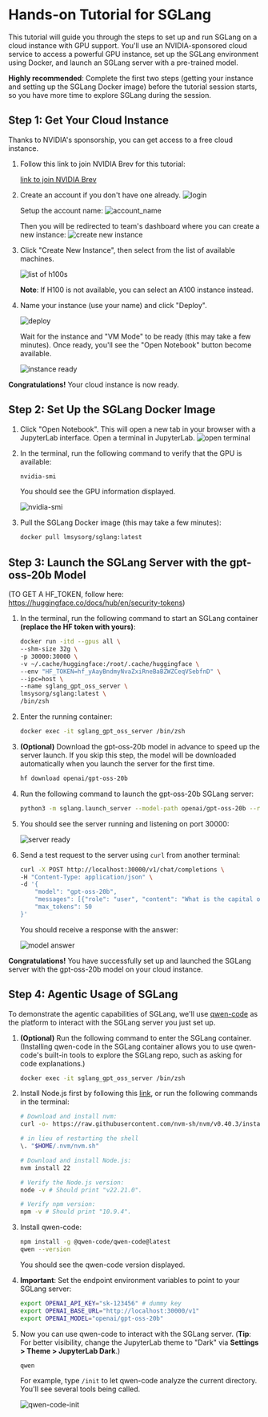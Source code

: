 # Hands-on Tutorial for SGLang

This tutorial will guide you through the steps to set up and run SGLang on a cloud instance with GPU support. You'll use an NVIDIA-sponsored cloud service to access a powerful GPU instance, set up the SGLang environment using Docker, and launch an SGLang server with a pre-trained model.

**Highly recommended**: Complete the first two steps (getting your instance and setting up the SGLang Docker image) before the tutorial session starts, so you have more time to explore SGLang during the session.

## Step 1: Get Your Cloud Instance

Thanks to NVIDIA's sponsorship, you can get access to a free cloud instance.

1. Follow this link to join NVIDIA Brev for this tutorial:

    [link to join NVIDIA Brev](https://brev.nvidia.com/invite?token=eyJhbGciOiJIUzI1NiIsInR5cCI6IkpXVCJ9.eyJleHBpcmF0aW9uIjoxNzYxODYxODEyLCJvcmdJZCI6Im9yZy0zNDROYWZyQlVaUUpTQXJOclVlcUdQTWdDVVAiLCJ1c2VySWQiOiJ1c2VyLTM0MXY5ajZVa2VYUFpqemRoSXNPbDVVUXNNRSJ9.hJ5jA8apd1k6HbNcUmX-sfMKPybbc1_JAFgXLjGmKac&orgID=org-344NafrBUZQJSArNrUeqGPMgCUP)

2. Create an account if you don't have one already.
    ![login](login.png)

    Setup the account name:
    ![account_name](account_name.png)

    Then you will be redirected to team's dashboard where you can create a new instance:
    ![create new instance](create_new_instance.png)

3. Click "Create New Instance", then select from the list of available machines.

    ![list of h100s](h100s.png)

    **Note**: If H100 is not available, you can select an A100 instance instead.

4. Name your instance (use your name) and click "Deploy".
    
    ![deploy](deploy.png)
    
    Wait for the instance and "VM Mode" to be ready (this may take a few minutes). Once ready, you'll see the "Open Notebook" button become available.
    
    ![instance ready](instance_ready.png)

**Congratulations!** Your cloud instance is now ready.

## Step 2: Set Up the SGLang Docker Image

1. Click "Open Notebook". This will open a new tab in your browser with a JupyterLab interface. Open a terminal in JupyterLab.
    ![open terminal](open_terminal.png)

2. In the terminal, run the following command to verify that the GPU is available:
    ```bash
    nvidia-smi
    ```
    You should see the GPU information displayed.
    
    ![nvidia-smi](nvidia-smi.png)

3. Pull the SGLang Docker image (this may take a few minutes):
    ```bash
    docker pull lmsysorg/sglang:latest
    ```

## Step 3: Launch the SGLang Server with the gpt-oss-20b Model
(TO GET A HF_TOKEN, follow here: https://huggingface.co/docs/hub/en/security-tokens)
1. In the terminal, run the following command to start an SGLang container **(replace the HF token with yours)**:
    ```bash
    docker run -itd --gpus all \
    --shm-size 32g \
    -p 30000:30000 \
    -v ~/.cache/huggingface:/root/.cache/huggingface \
    --env "HF_TOKEN=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" \
    --ipc=host \
    --name sglang_gpt_oss_server \
    lmsysorg/sglang:latest \
    /bin/zsh
    ```

2. Enter the running container:
    ```bash
    docker exec -it sglang_gpt_oss_server /bin/zsh
    ```

3. **(Optional)** Download the gpt-oss-20b model in advance to speed up the server launch. If you skip this step, the model will be downloaded automatically when you launch the server for the first time.
    ```bash
    hf download openai/gpt-oss-20b
    ```

4. Run the following command to launch the gpt-oss-20b SGLang server:
    ```bash
    python3 -m sglang.launch_server --model-path openai/gpt-oss-20b --reasoning-parser gpt-oss --tool-call-parser gpt-oss --host 0.0.0.0
    ```

5. You should see the server running and listening on port 30000:
    
    ![server ready](server_ready.png)

6. Send a test request to the server using `curl` from another terminal:
    ```bash
    curl -X POST http://localhost:30000/v1/chat/completions \
    -H "Content-Type: application/json" \
    -d '{
        "model": "gpt-oss-20b",
        "messages": [{"role": "user", "content": "What is the capital of France?"}],
        "max_tokens": 50
    }'
    ```
    You should receive a response with the answer:
    
    ![model answer](model_answer.png)

**Congratulations!** You have successfully set up and launched the SGLang server with the gpt-oss-20b model on your cloud instance.

## Step 4: Agentic Usage of SGLang

To demonstrate the agentic capabilities of SGLang, we'll use [qwen-code](https://github.com/QwenLM/qwen-code) as the platform to interact with the SGLang server you just set up.

1. **(Optional)** Run the following command to enter the SGLang container. (Installing qwen-code in the SGLang container allows you to use qwen-code's built-in tools to explore the SGLang repo, such as asking for code explanations.)
    ```bash
    docker exec -it sglang_gpt_oss_server /bin/zsh
    ```

2. Install Node.js first by following this [link](https://nodejs.org/en/download), or run the following commands in the terminal:
    ```bash
    # Download and install nvm:
    curl -o- https://raw.githubusercontent.com/nvm-sh/nvm/v0.40.3/install.sh | bash

    # in lieu of restarting the shell
    \. "$HOME/.nvm/nvm.sh"

    # Download and install Node.js:
    nvm install 22

    # Verify the Node.js version:
    node -v # Should print "v22.21.0".

    # Verify npm version:
    npm -v # Should print "10.9.4".
    ```

3. Install qwen-code:
    ```bash
    npm install -g @qwen-code/qwen-code@latest
    qwen --version
    ```
    You should see the qwen-code version displayed.

4. **Important**: Set the endpoint environment variables to point to your SGLang server:
    ```bash
    export OPENAI_API_KEY="sk-123456" # dummy key
    export OPENAI_BASE_URL="http://localhost:30000/v1"
    export OPENAI_MODEL="openai/gpt-oss-20b"
    ```

5. Now you can use qwen-code to interact with the SGLang server. (**Tip**: For better visibility, change the JupyterLab theme to "Dark" via **Settings > Theme > JupyterLab Dark**.)
    ```bash
    qwen
    ```
    For example, type `/init` to let qwen-code analyze the current directory. You'll see several tools being called.
    
    ![qwen-code-init](qwen_code_init.png)

